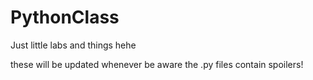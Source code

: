 # PythonClass
Just little labs and things hehe

these will be updated whenever be aware the .py files contain spoilers!
